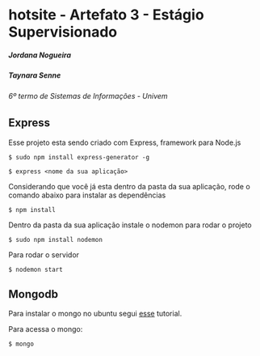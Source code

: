 # hotsite - Artefato 3 - Estágio Supervisionado

##### Jordana Nogueira 
##### Taynara Senne
###### 6º termo de Sistemas de Informações - Univem

## Express

Esse projeto esta sendo criado com Express, framework para Node.js

```
$ sudo npm install express-generator -g
```
```
$ express <nome da sua aplicação>
```
Considerando que você já esta dentro da pasta da sua aplicação, rode o comando abaixo para instalar as dependências

```
$ npm install
```
Dentro da pasta da sua aplicação instale o nodemon para rodar o projeto
```
$ sudo npm install nodemon
```

Para rodar o servidor
```
$ nodemon start
```

## Mongodb

Para instalar o mongo no ubuntu segui [esse](https://www.digitalocean.com/community/tutorials/how-to-install-mongodb-on-ubuntu-16-04) tutorial.

Para acessa o mongo:
```
$ mongo
```








